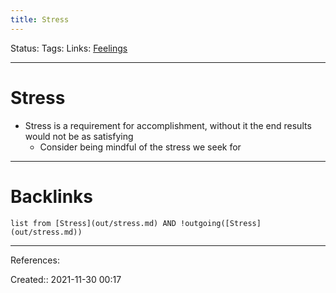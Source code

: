 ```yaml
---
title: Stress
---
```

Status: 
Tags: 
Links: [Feelings](out/feelings.md)
___
# Stress
- Stress is a requirement for accomplishment, without it the end results would not be as satisfying
	- Consider being mindful of the stress we seek for
___
# Backlinks
```dataview
list from [Stress](out/stress.md) AND !outgoing([Stress](out/stress.md))
```
___
References:

Created:: 2021-11-30 00:17
